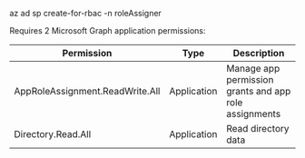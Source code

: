 az ad sp create-for-rbac -n roleAssigner

Requires 2 Microsoft Graph application permissions:

Permission                      | Type        | Description
------------------------------- | ----------- | -----------------------------------------------------
AppRoleAssignment.ReadWrite.All | Application | Manage app permission grants and app role assignments
Directory.Read.All              | Application | Read directory data

